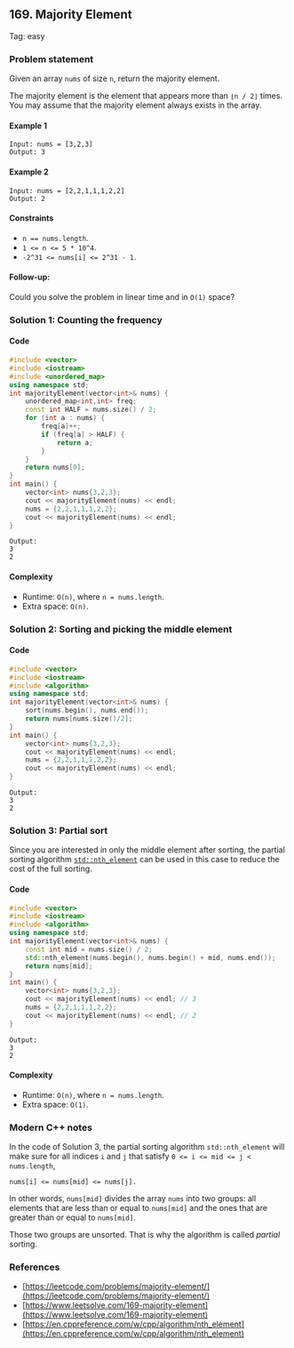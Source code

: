 ## 169. Majority Element
Tag: easy

### Problem statement

Given an array `nums` of size `n`, return the majority element.

The majority element is the element that appears more than `⌊n / 2⌋` times. You may assume that the majority element always exists in the array.

#### Example 1
```plain
Input: nums = [3,2,3]
Output: 3
```

#### Example 2
```plain
Input: nums = [2,2,1,1,1,2,2]
Output: 2
``` 

#### Constraints

* `n == nums.length`.
* `1 <= n <= 5 * 10^4`.
* `-2^31 <= nums[i] <= 2^31 - 1`.
 

#### Follow-up: 
Could you solve the problem in linear time and in `O(1)` space?

### Solution 1: Counting the frequency

#### Code
```cpp
#include <vector>
#include <iostream>
#include <unordered_map>
using namespace std;
int majorityElement(vector<int>& nums) {
    unordered_map<int,int> freq;
    const int HALF = nums.size() / 2;
    for (int a : nums) {
        freq[a]++;
        if (freq[a] > HALF) {
            return a;
        }
    }
    return nums[0];
}
int main() {
    vector<int> nums{3,2,3};
    cout << majorityElement(nums) << endl;
    nums = {2,2,1,1,1,2,2};
    cout << majorityElement(nums) << endl;
}
```
```plain
Output:
3
2
```

#### Complexity
* Runtime: `O(n)`, where `n = nums.length`.
* Extra space: `O(n)`.

### Solution 2: Sorting and picking the middle element

#### Code
```cpp
#include <vector>
#include <iostream>
#include <algorithm>
using namespace std;
int majorityElement(vector<int>& nums) {
    sort(nums.begin(), nums.end());
    return nums[nums.size()/2];
}
int main() {
    vector<int> nums{3,2,3};
    cout << majorityElement(nums) << endl;
    nums = {2,2,1,1,1,2,2};
    cout << majorityElement(nums) << endl;
}
```
```plain
Output:
3
2
```

### Solution 3: Partial sort

Since you are interested in only the middle element after sorting, the partial sorting algorithm [`std::nth_element`](https://en.cppreference.com/w/cpp/algorithm/nth_element) can be used in this case to reduce the cost of the full sorting.

#### Code
```cpp
#include <vector>
#include <iostream>
#include <algorithm>
using namespace std;
int majorityElement(vector<int>& nums) {
    const int mid = nums.size() / 2;    
    std::nth_element(nums.begin(), nums.begin() + mid, nums.end());
    return nums[mid];
}
int main() {
    vector<int> nums{3,2,3};
    cout << majorityElement(nums) << endl; // 3
    nums = {2,2,1,1,1,2,2};
    cout << majorityElement(nums) << endl; // 2
}
```
```plain
Output:
3
2
```

#### Complexity
* Runtime: `O(n)`, where `n = nums.length`.
* Extra space: `O(1)`.


### Modern C++ notes

In the code of Solution 3, the partial sorting algorithm `std::nth_element` will make sure for all indices `i` and `j` that satisfy `0 <= i <= mid <= j < nums.length`,

```plain
nums[i] <= nums[mid] <= nums[j].
```

In other words, `nums[mid]` divides the array `nums` into two groups: all elements that are less than or equal to `nums[mid]` and the ones that are greater than or equal to `nums[mid]`. 

Those two groups are unsorted. That is why the algorithm is called *partial* sorting. 

### References
* [https://leetcode.com/problems/majority-element/](https://leetcode.com/problems/majority-element/)
* [https://www.leetsolve.com/169-majority-element](https://www.leetsolve.com/169-majority-element)
* [https://en.cppreference.com/w/cpp/algorithm/nth_element](https://en.cppreference.com/w/cpp/algorithm/nth_element)